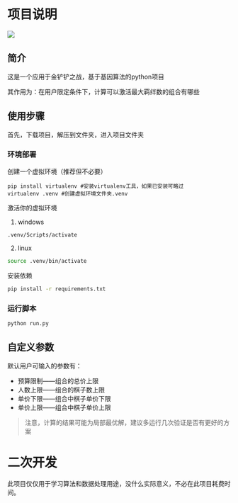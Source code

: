 # 项目说明

<img src="https://github.com/Biubush/sklearn_studyjcc_combination_selector/blob/main/static/pics/preview.png">

## 简介

这是一个应用于金铲铲之战，基于基因算法的python项目

其作用为：在用户限定条件下，计算可以激活最大羁绊数的组合有哪些

## 使用步骤

首先，下载项目，解压到文件夹，进入项目文件夹

### 环境部署

创建一个虚拟环境（推荐但不必要）

```shell
pip install virtualenv #安装virtualenv工具，如果已安装可略过
virtualenv .venv #创建虚拟环境文件夹.venv
```

激活你的虚拟环境

1. windows
```shell
.venv/Scripts/activate
```

2. linux

```bash
source .venv/bin/activate
```

安装依赖

```bash
pip install -r requirements.txt
```

### 运行脚本

```bash
python run.py
```

## 自定义参数

默认用户可输入的参数有：

- 预算限制——组合的总价上限
- 人数上限——组合的棋子数上限
- 单价下限——组合中棋子单价下限
- 单价上限——组合中棋子单价上限

> 注意，计算的结果可能为局部最优解，建议多运行几次验证是否有更好的方案

# 二次开发

此项目仅仅用于学习算法和数据处理用途，没什么实际意义，不必在此项目耗费时间。